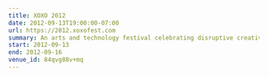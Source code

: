 ```yaml
---
title: XOXO 2012
date: 2012-09-13T19:00:00-07:00
url: https://2012.xoxofest.com
summary: An arts and technology festival celebrating disruptive creativity that brings independent artists who use the Internet to make a living together with the technologists building the tools that make it possible.
start: 2012-09-13
end: 2012-09-16
venue_id: 84qvg88v+mq
---
```

